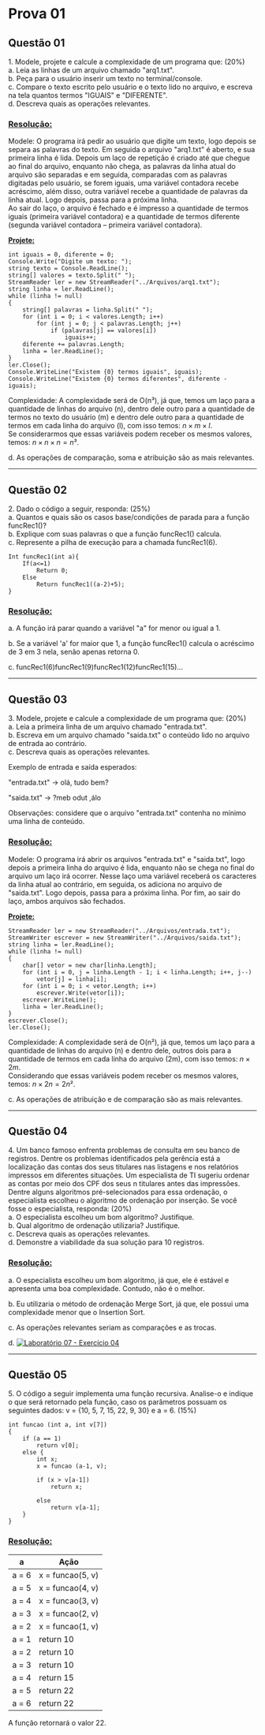 # Prova 01

## Questão 01

1\. Modele, projete e calcule a complexidade de um programa que: (20%)<br>
a. Leia as linhas de um arquivo chamado "arq1.txt".<br>
b. Peça para o usuário inserir um texto no terminal/console.<br>
c. Compare o texto escrito pelo usuário e o texto lido no arquivo, e escreva na tela quantos termos "IGUAIS" e "DIFERENTE".<br>
d. Descreva quais as operações relevantes.

### <a href="codigo\Laboratório 07\Exercício 01\Program.cs">Resolução:</a>

Modele: O programa irá pedir ao usuário que digite um texto, logo depois se separa as palavras do texto. Em seguida o arquivo "arq1.txt" é aberto, e sua primeira linha é lida. Depois um laço de repetição é criado até que chegue ao final do arquivo, enquanto não chega, as palavras da linha atual do arquivo são separadas e em seguida, comparadas com as palavras digitadas pelo usuário, se forem iguais, uma variável contadora recebe acréscimo, além disso, outra variável recebe a quantidade de palavras da linha atual. Logo depois, passa para a próxima linha.<br>
Ao sair do laço, o arquivo é fechado e é impresso a quantidade de termos iguais (primeira variável contadora) e a quantidade de termos diferente (segunda variável contadora – primeira variável contadora).


**<a href="/codigo/Laboratório 07/Exercício 01/Program.cs">Projete:</a>**

```
int iguais = 0, diferente = 0;
Console.Write("Digite um texto: ");
string texto = Console.ReadLine();
string[] valores = texto.Split(" ");
StreamReader ler = new StreamReader("../Arquivos/arq1.txt");
string linha = ler.ReadLine();
while (linha != null)
{
    string[] palavras = linha.Split(" ");
    for (int i = 0; i < valores.Length; i++)
        for (int j = 0; j < palavras.Length; j++)
            if (palavras[j] == valores[i])
                iguais++;
    diferente += palavras.Length;
    linha = ler.ReadLine();
}
ler.Close();
Console.WriteLine("Existem {0} termos iguais", iguais);
Console.WriteLine("Existem {0} termos diferentes", diferente - iguais);
```

Complexidade: A complexidade será de O(n³), já que, temos um laço para a quantidade de linhas do arquivo (n), dentro dele outro para a quantidade de termos no texto do usuário (m) e dentro dele outro para a quantidade de termos em cada linha do arquivo (l), com isso temos: $n \times m \times l$.<br>
Se considerarmos que essas variáveis podem receber os mesmos valores, temos: $n \times n \times n = n³$.

d. As operações de comparação, soma e atribuição são as mais relevantes.

---

## Questão 02

2\. Dado o código a seguir, responda: (25%)<br>
a. Quantos e quais são os casos base/condições de parada para a função funcRec1()?<br>
b. Explique com suas palavras o que a função funcRec1() calcula.<br>
c. Represente a pilha de execução para a chamada funcRec1(6).

```
Int funcRec1(int a){
    If(a<=1)
        Return 0;
    Else
        Return funcRec1((a-2)+5);
}
```

### <a href="codigo\Laboratório 07\Exercício 02\Program.cs">Resolução:</a>

a. A função irá parar quando a variável "a" for menor ou igual a 1.

b. Se a variável 'a' for maior que 1, a função funcRec1() calcula o acréscimo de 3 em 3 nela, senão apenas retorna 0.

c. funcRec1(6)funcRec1(9)funcRec1(12)funcRec1(15)...

---

## Questão 03

3\. Modele, projete e calcule a complexidade de um programa que: (20%)<br>
a. Leia a primeira linha de um arquivo chamado "entrada.txt".<br>
b. Escreva em um arquivo chamado "saida.txt" o conteúdo lido no arquivo de entrada ao contrário.<br>
c. Descreva quais as operações relevantes.

Exemplo de entrada e saída esperados:

"entrada.txt" &rarr; olá, tudo bem?

"saida.txt" &rarr; ?meb odut ,álo

Observações: considere que o arquivo "entrada.txt" contenha no mínimo uma linha de conteúdo.

### <a href="codigo\Laboratório 07\Exercício 03\Program.cs">Resolução:</a>

Modele: O programa irá abrir os arquivos "entrada.txt" e "saida.txt", logo depois a primeira linha do arquivo é lida, enquanto não se chega no final do arquivo um laço irá ocorrer. Nesse laço uma variável receberá os caracteres da linha atual ao contrário, em seguida, os adiciona no arquivo de "saida.txt". Logo depois, passa para a próxima linha.
Por fim, ao sair do laço, ambos arquivos são fechados.


**<a href="/codigo/Laboratório 07/Exercício 03/Program.cs">Projete:</a>**

```
StreamReader ler = new StreamReader("../Arquivos/entrada.txt");
StreamWriter escrever = new StreamWriter("../Arquivos/saida.txt");
string linha = ler.ReadLine();
while (linha != null)
{
    char[] vetor = new char[linha.Length];
    for (int i = 0, j = linha.Length - 1; i < linha.Length; i++, j--)
        vetor[j] = linha[i];
    for (int i = 0; i < vetor.Length; i++)
        escrever.Write(vetor[i]);
    escrever.WriteLine();
    linha = ler.ReadLine();
}
escrever.Close();
ler.Close();
```

Complexidade: A complexidade será de O(n²), já que, temos um laço para a quantidade de linhas do arquivo (n) e dentro dele, outros dois para a quantidade de termos em cada linha do arquivo (2m), com isso temos: $n \times 2m$.<br>
Considerando que essas variáveis podem receber os mesmos valores, temos: $n \times 2n = 2n²$.


c. As operações de atribuição e de comparação são as mais relevantes.

---

## Questão 04

4\. Um banco famoso enfrenta problemas de consulta em seu banco de registros. Dentre os problemas identificados pela gerência está a localização das contas dos seus titulares nas listagens e nos relatórios impressos em diferentes situações. Um especialista de TI sugeriu ordenar as contas por meio dos CPF dos seus n titulares antes das impressões. Dentre alguns algoritmos pré-selecionados para essa ordenação, o especialista escolheu o algoritmo de ordenação por inserção. Se você fosse o especialista, responda: (20%)<br>
a. O especialista escolheu um bom algoritmo? Justifique.<br>
b. Qual algoritmo de ordenação utilizaria? Justifique.<br>
c. Descreva quais as operações relevantes.<br>
d. Demonstre a viabilidade da sua solução para 10 registros.

### <a href="codigo\Laboratório 07\Exercício 04\Program.cs">Resolução:</a>

a. O especialista escolheu um bom algoritmo, já que, ele é estável e apresenta uma boa complexidade. Contudo, não é o melhor.

b. Eu utilizaria o método de ordenação Merge Sort, já que, ele possui uma complexidade menor que o Insertion Sort.

c. As operações relevantes seriam as comparações e as trocas.

d. <a href="/codigo/Laboratório 07/Exercício 04/Program.cs"><img src="/relatorio/img/Laboratório%2007%20-%20Exerc%C3%ADcio%2004.png" alt="Laboratório 07 - Exercício 04"></a>

---

## Questão 05

5\. O código a seguir implementa uma função recursiva. Analise-o e indique o que será retornado pela função, caso os parâmetros possuam os seguintes dados: v = {10, 5, 7, 15, 22, 9, 30} e a = 6. (15%)

```
int funcao (int a, int v[7])
{
    if (a == 1)
        return v[0];
    else {
        int x;
        x = funcao (a-1, v);

        if (x > v[a-1])
            return x;
        
        else
            return v[a-1];
    }
}
```

### <a href="codigo\Laboratório 07\Exercício 05\Program.cs">Resolução:</a>

a | Ação
-|-
a = 6 | x = funcao(5, v)
a = 5 | x = funcao(4, v)
a = 4 | x = funcao(3, v)
a = 3 | x = funcao(2, v)
a = 2 | x = funcao(1, v)
a = 1 | return 10
a = 2 | return 10
a = 3 | return 10
a = 4 | return 15
a = 5 | return 22
a = 6 | return 22

A função retornará o valor 22.